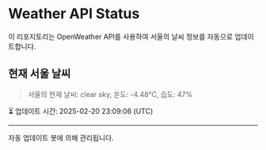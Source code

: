 
# Weather API Status

이 리포지토리는 OpenWeather API를 사용하여 서울의 날씨 정보를 자동으로 업데이트합니다.

## 현재 서울 날씨
> 서울의 현재 날씨: clear sky, 온도: -4.48°C, 습도: 47%

⏳ 업데이트 시간: 2025-02-20 23:09:06 (UTC)

---
자동 업데이트 봇에 의해 관리됩니다.

